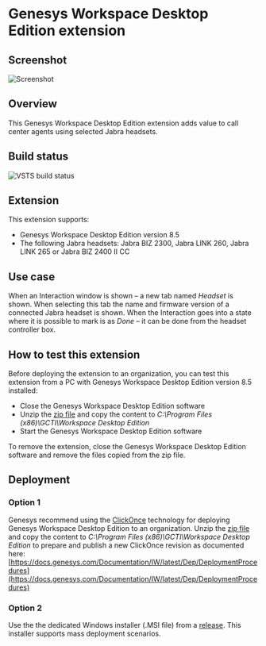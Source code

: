 # Genesys Workspace Desktop Edition extension

## Screenshot
![Screenshot](https://github.com/gnaudio/jabra-end-interaction-extension-for-genesys-workspace-desktop-edition/blob/master/docs/screenshot01.png)

## Overview
This Genesys Workspace Desktop Edition extension adds value to call center agents using selected Jabra headsets. 

## Build status
![VSTS build status](https://gnaudio.visualstudio.com/_apis/public/build/definitions/45495ae2-8252-4d9e-a321-699be9abf508/100/badge)

## Extension
This extension supports:
-	Genesys Workspace Desktop Edition version 8.5
-	The following Jabra headsets: Jabra BIZ 2300, Jabra LINK 260, Jabra LINK 265 or Jabra BIZ 2400 II CC

## Use case
When an Interaction window is shown – a new tab named _Headset_ is shown. When selecting this tab the name and firmware version of a connected Jabra headset is shown. When the Interaction goes into a state where it is possible to mark is as _Done_ – it can be done from the headset controller box.

## How to test this extension
Before deploying the extension to an organization, you can test this extension from a PC with Genesys Workspace Desktop Edition version 8.5 installed:
- Close the Genesys Workspace Desktop Edition software
- Unzip the [zip file](https://github.com/gnaudio/jabra-end-interaction-extension-for-genesys-workspace-desktop-edition/releases) and copy the content to _C:\Program Files (x86)\GCTI\Workspace Desktop Edition_
- Start the Genesys Workspace Desktop Edition software

To remove the extension, close the Genesys Workspace Desktop Edition software and remove the files copied from the zip file.

## Deployment
### Option 1
Genesys recommend using the [ClickOnce](https://msdn.microsoft.com/en-us/library/142dbbz4(v=vs.90).aspx) technology for deploying Genesys Workspace Desktop Edition to an organization. Unzip the [zip file](https://github.com/gnaudio/jabra-end-interaction-extension-for-genesys-workspace-desktop-edition/releases) and copy the content to _C:\Program Files (x86)\GCTI\Workspace Desktop Edition_ to prepare and publish a new ClickOnce revision as documented here:
[https://docs.genesys.com/Documentation/IW/latest/Dep/DeploymentProcedures](https://docs.genesys.com/Documentation/IW/latest/Dep/DeploymentProcedures)
### Option 2
Use the the dedicated Windows installer (.MSI file) from a [release](https://github.com/gnaudio/jabra-end-interaction-extension-for-genesys-workspace-desktop-edition/releases). This installer supports mass deployment scenarios.
